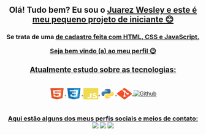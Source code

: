 <div>
  
  <h2 align="center">
    Olá! Tudo bem? Eu sou o 
    <a href="https://www.linkedin.com/in/juarez-wesley/"> Juarez Wesley e este é meu pequeno projeto de iniciante 😊</a>
    <p align="center">
<h3>
  Se trata de uma 
    <a href="https://juarezwesley.github.io/landing-page-cadastro/"> de cadastro feita com HTML, CSS e JavaScript.
      
  <p align="center">
   Seja bem vindo (a) ao meu perfil 😉️
  </p>

  <h3 align="center">
  Atualmente estudo sobre as tecnologias:
  
</div>

<div align="center" valign="top"><br>
  <img align="center" alt="HTML" height="30" width="40" src="https://raw.githubusercontent.com/devicons/devicon/master/icons/html5/html5-original.svg">
  <img align="center" alt="CSS" height="30" width="40" src="https://raw.githubusercontent.com/devicons/devicon/master/icons/css3/css3-original.svg">
  <img align="center" alt="JavaScript" height="30" width="40" src="https://raw.githubusercontent.com/devicons/devicon/master/icons/javascript/javascript-plain.svg">
  <img align="center" alt="Python" height="30" width="40" src="https://raw.githubusercontent.com/devicons/devicon/master/icons/python/python-original.svg">
  <img align="center" alt="Git" height="30" width="40" src="https://raw.githubusercontent.com/devicons/devicon/master/icons/git/git-original.svg">
  <img align="center" alt="Github" height="30" width="40" src="https://upload.wikimedia.org/wikipedia/commons/a/ae/Github-desktop-logo-symbol.svg">
</div><br>

<div align="center">
  <h3 align="center">
  Aqui estão alguns dos meus perfis sociais e meios de contato:
  <a href="https://www.instagram.com/juarezweslley/" target="_blank"><img src="https://img.shields.io/badge/-Instagram-%23E4405F?style=for-the-badge&logo=instagram&logoColor=white" target="_blank"></a>
  <a href="https://www.linkedin.com/in/juarez-wesley/" target="_blank"><img src="https://img.shields.io/badge/-LinkedIn-%230077B5?style=for-the-badge&logo=linkedin&logoColor=white" target="_blank"></a> 
  <a href="mailto:juniormonte22@gmail.com"><img src="https://img.shields.io/badge/-Gmail-%23333?style=for-the-badge&logo=gmail&logoColor=white" target="_blank"></a>
</div>

